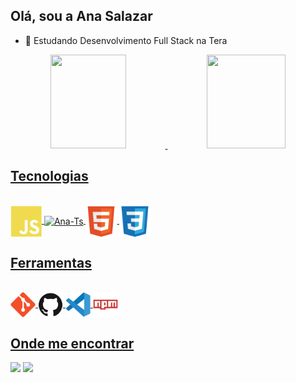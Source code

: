 ## Olá, sou a Ana Salazar
- 🌱 Estudando Desenvolvimento Full Stack na Tera

<div align="center">
  <a href="https://github.com/NanaSalazar">
  <img height="150em" width="49%" src="https://github-readme-stats.vercel.app/api?username=NanaSalazar&show_icons=true&theme=dark&include_all_commits=true&count_private=true"/>
  <img height="150em" width="50%" src="https://github-readme-stats.vercel.app/api/top-langs/?username=NanaSalazar&layout=compact&langs_count=7&theme=dark"/>
</div>

##
<h2>Tecnologias</h2>

  <div style="display: inline_block"><br>
  <img align="center" alt="Ana-Js" height="50" width="50" src="https://raw.githubusercontent.com/devicons/devicon/master/icons/javascript/javascript-plain.svg">
  <img align="center" alt="Ana-Ts" height="50" src="https://cdn.jsdelivr.net/gh/devicons/devicon/icons/typescript/typescript-original.svg" />
  <img align="center" alt="Ana-HTML" height="50" width="50" src="https://raw.githubusercontent.com/devicons/devicon/master/icons/html5/html5-original.svg">
  <img align="center" alt="Ana-CSS" height="50" width="50" src="https://raw.githubusercontent.com/devicons/devicon/master/icons/css3/css3-original.svg">
  
          
  
</div>

##
<h2>Ferramentas</h2>

<div style="display: inline_block"><br>
<img align="center" alt="Ana-Git" height="40" width="40" src="https://raw.githubusercontent.com/devicons/devicon/master/icons/git/git-original.svg">
<img align="center" alt="Ana-Github" height="40" width=40" src="https://raw.githubusercontent.com/devicons/devicon/master/icons/github/github-original.svg">
<img align="center" alt="Ana-VSCode" height="40" width="40" src="https://raw.githubusercontent.com/devicons/devicon/master/icons/vscode/vscode-original.svg">
<img align="center" alt="Ana-NPM" height="40" width="40" src="https://raw.githubusercontent.com/devicons/devicon/master/icons/npm/npm-original-wordmark.svg">

</div>
            
          
  
  ##
  <h2>Onde me encontrar</h2>
  <div> 
  <a href = "mailto:nana.brandao.99@gmail.com"><img src="https://img.shields.io/badge/-Gmail-%23333?style=for-the-badge&logo=gmail&logoColor=white" target="_blank"></a>
  <a href="https://www.linkedin.com/in/ana-salazar-09b910235/" target="_blank"><img src="https://img.shields.io/badge/-LinkedIn-%230077B5?style=for-the-badge&logo=linkedin&logoColor=white" target="_blank"></a> 
